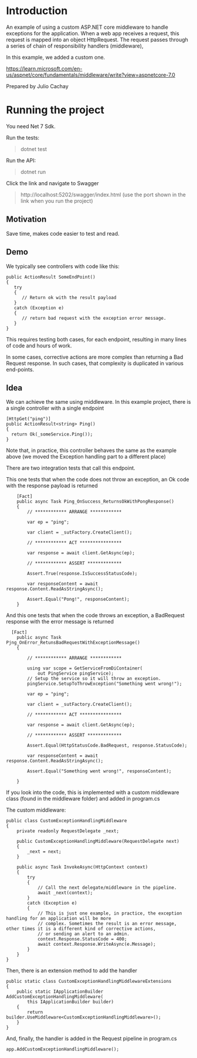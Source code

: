# Introduction
An example of using a custom ASP.NET core middleware to handle exceptions for the application.
When a web app receives a request, this request is mapped into an object HttpRequest. The request passes through a series of chain of responsibility handlers (middleware),

In this example, we added a custom one.

https://learn.microsoft.com/en-us/aspnet/core/fundamentals/middleware/write?view=aspnetcore-7.0

Prepared by Julio Cachay

# Running the project
You need Net 7 Sdk.

Run the tests:

> dotnet test

Run the API:
> dotnet run

Click the link and navigate to Swagger
> http://localhost:5202/swagger/index.html (use the port shown in the link when you run the project)

## Motivation
Save time, makes code easier to test and read.

## Demo
We typically see controllers with code like this:

```
public ActionResult SomeEndPoint()
{
   try
   {
      // Return ok with the result payload
   }
   catch (Exception e)
   {
      // return bad request with the exception error message.
   }   
}
```
This requires testing both cases, for each endpoint, resulting in many lines of code and hours of work.

In some cases, corrective actions are more complex than returning a Bad Request response. In such cases, that complexity is 
duplicated in various end-points.

## Idea
We can achieve the same using middleware. In this example project, there is a single controller with a single endpoint

```
[HttpGet("ping")]
public ActionResult<string> Ping()
{
  return Ok(_someService.Ping());
}
```

Note that, in practice, this controller behaves the same as the example above (we moved the Exception handling part 
to a different place)

There are two integration tests that call this endpoint.

This one tests that when the code does not throw an exception, an Ok code with the response payload is returned
```
    [Fact]
    public async Task Ping_OnSuccess_ReturnsOkWithPongResponse()
    {
        // ************ ARRANGE ************
        
        var ep = "ping";

        var client = _sutFactory.CreateClient();

        // ************ ACT ****************

        var response = await client.GetAsync(ep);

        // ************ ASSERT *************
        
        Assert.True(response.IsSuccessStatusCode);

        var responseContent = await response.Content.ReadAsStringAsync();
        
        Assert.Equal("Pong!", responseContent);
    }

```

And this one tests that when the code throws an exception, a BadRequest response with the error message is returned
```
  [Fact]
    public async Task Pjng_OnError_RetunsBadRequestWithExceptionMessage()
    {

        // ************ ARRANGE ************

        using var scope = GetServiceFromDiContainer(
            out PingService pingService);
        // Setup the service so it will throw an exception.
        pingService.SetupToThrowException("Something went wrong!");

        var ep = "ping";

        var client = _sutFactory.CreateClient();

        // ************ ACT ****************

        var response = await client.GetAsync(ep);

        // ************ ASSERT *************
        
        Assert.Equal(HttpStatusCode.BadRequest, response.StatusCode);

        var responseContent = await response.Content.ReadAsStringAsync();
        
        Assert.Equal("Something went wrong!", responseContent);
      
    }
``` 

If you look into the code, this is implemented with a custom middleware class (found in the middleware folder) and added in program.cs

The custom middleware:

```
public class CustomExceptionHandlingMiddleware
{
    private readonly RequestDelegate _next;

    public CustomExceptionHandlingMiddleware(RequestDelegate next)
    {
        _next = next;
    }

    public async Task InvokeAsync(HttpContext context)
    {
        try
        {
            // Call the next delegate/middleware in the pipeline.
            await _next(context);
        }
        catch (Exception e)
        {
            // This is just one example, in practice, the exception handling for an application will be more
            // complex. Sometimes the result is an error message, other times it is a different kind of corrective actions,
            // or sending an alert to an admin.
            context.Response.StatusCode = 400;
            await context.Response.WriteAsync(e.Message);
        }
    }
}
```

Then, there is an extension method to add the handler

```
public static class CustomExceptionHandlingMiddlewareExtensions
{
    public static IApplicationBuilder AddCustomExceptionHandlingMiddleware(
        this IApplicationBuilder builder)
    {
        return builder.UseMiddleware<CustomExceptionHandlingMiddleware>();
    }
}
```

And, finally, the handler is added in the Request pipeline in program.cs

```
app.AddCustomExceptionHandlingMiddleware();
```

